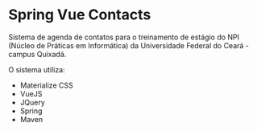 # Spring Vue Contacts

Sistema de agenda de contatos para o treinamento de estágio do NPI (Núcleo de Práticas em Informática) da Universidade Federal do Ceará - campus Quixadá.

O sistema utiliza:
- Materialize CSS
- VueJS
- JQuery
- Spring
- Maven
